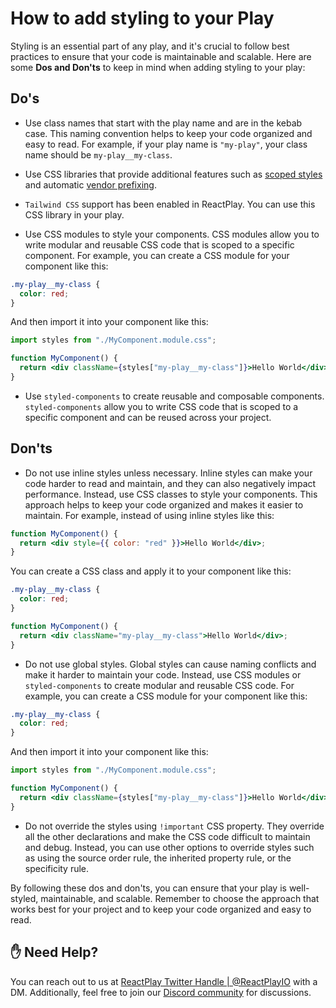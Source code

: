 # How to add styling to your Play

Styling is an essential part of any play, and it's crucial to follow best practices to ensure that your code is maintainable and scalable. Here are some **Dos and Don'ts** to keep in mind when adding styling to your play:

## Do's

- Use class names that start with the play name and are in the kebab case. This naming convention helps to keep your code organized and easy to read.
  For example, if your play name is `"my-play"`, your class name should be `my-play__my-class`.

- Use CSS libraries that provide additional features such as [scoped styles](https://developer.mozilla.org/en-US/docs/Web/CSS/:scope) and automatic [vendor prefixing](https://developer.mozilla.org/en-US/docs/Glossary/Vendor_Prefix).

- `Tailwind CSS` support has been enabled in ReactPlay. You can use this CSS library in your play.

- Use CSS modules to style your components. CSS modules allow you to write modular and reusable CSS code that is scoped to a specific component.
  For example, you can create a CSS module for your component like this:

```css
.my-play__my-class {
  color: red;
}
```

And then import it into your component like this:

```jsx
import styles from "./MyComponent.module.css";

function MyComponent() {
  return <div className={styles["my-play__my-class"]}>Hello World</div>;
}
```

- Use `styled-components` to create reusable and composable components. `styled-components` allow you to write CSS code that is scoped to a specific component and can be reused across your project.

## Don'ts

- Do not use inline styles unless necessary. Inline styles can make your code harder to read and maintain, and they can also negatively impact performance. Instead, use CSS classes to style your components. This approach helps to keep your code organized and makes it easier to maintain.
For example, instead of using inline styles like this:

```jsx
function MyComponent() {
  return <div style={{ color: "red" }}>Hello World</div>;
}
```

You can create a CSS class and apply it to your component like this:

```css
.my-play__my-class {
  color: red;
}
```

```jsx
function MyComponent() {
  return <div className="my-play__my-class">Hello World</div>;
}
```

- Do not use global styles. Global styles can cause naming conflicts and make it harder to maintain your code. Instead, use CSS modules or `styled-components` to create modular and reusable CSS code.
  For example, you can create a CSS module for your component like this:

```css
.my-play__my-class {
  color: red;
}
```

And then import it into your component like this:

```jsx
import styles from "./MyComponent.module.css";

function MyComponent() {
  return <div className={styles["my-play__my-class"]}>Hello World</div>;
}
```

- Do not override the styles using `!important` CSS property. They override all the other declarations and make the CSS code difficult to maintain and debug. Instead, you can use other options to override styles such as using the source order rule, the inherited property rule, or the specificity rule.

By following these dos and don'ts, you can ensure that your play is well-styled, maintainable, and scalable. Remember to choose the approach that works best for your project and to keep your code organized and easy to read.

## ✋ Need Help?

You can reach out to us at [ReactPlay Twitter Handle | @ReactPlayIO](https://twitter.com/ReactPlayIO) with a DM. Additionally, feel free to join our [Discord community](https://discord.gg/vrTxWUP8Am) for discussions.
